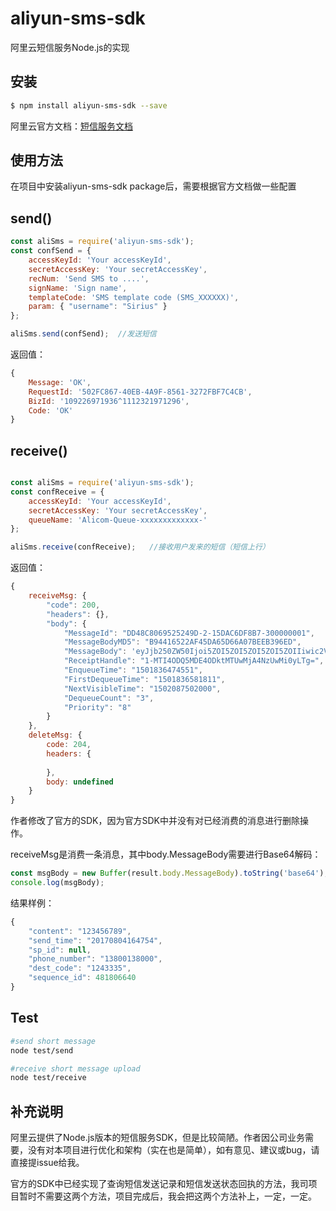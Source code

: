 # aliyun-sms-sdk

阿里云短信服务Node.js的实现

## 安装
```sh
$ npm install aliyun-sms-sdk --save
```
阿里云官方文档：[短信服务文档][]

[短信服务文档]: https://help.aliyun.com/document_detail/56189.html?spm=5176.doc55288.6.562.CP9Iuj

## 使用方法

在项目中安装aliyun-sms-sdk package后，需要根据官方文档做一些配置


## send()
```js
const aliSms = require('aliyun-sms-sdk');
const confSend = {
    accessKeyId: 'Your accessKeyId',
    secretAccessKey: 'Your secretAccessKey',
    recNum: 'Send SMS to ....',
    signName: 'Sign name',
    templateCode: 'SMS template code (SMS_XXXXXX)',
    param: { "username": "Sirius" }
};

aliSms.send(confSend);  //发送短信
```


返回值：

```js
{   
    Message: 'OK',
    RequestId: '502FC867-40EB-4A9F-8561-3272FBF7C4CB',
    BizId: '109226971936^1112321971296',
    Code: 'OK' 
}
```

## receive()
```js

const aliSms = require('aliyun-sms-sdk');
const confReceive = {
    accessKeyId: 'Your accessKeyId',
    secretAccessKey: 'Your secretAccessKey',
    queueName: 'Alicom-Queue-xxxxxxxxxxxxx-'
};

aliSms.receive(confReceive);   //接收用户发来的短信（短信上行）
```



返回值：

```js
{
    receiveMsg: {
        "code": 200,
        "headers": {},
        "body": {
            "MessageId": "DD48C8069525249D-2-15DAC6DF8B7-300000001",
            "MessageBodyMD5": "B94416522AF45DA65D66A07BEEB396ED",
            "MessageBody": 'eyJjb250ZW50Ijoi5ZOI5ZOI5ZOI5ZOI5ZOIIiwic2VuZF90aW1lIjoiMjAxNzA4MDcxNTQ4MTIiLCJzcF9pZCI6bnVsbCwicGhvbmVfbnVtYmVyIjoiMTg1MTQyNDMwODgiLCJkZXN0X2NvZGUiOiIxMjQzMzM1Iiwic2VxdWVuY2VfaWQiOjQ4MjExODA5NX0=', //需要进行Base64解码Ï
            "ReceiptHandle": "1-MTI4ODQ5MDE4ODktMTUwMjA4NzUwMi0yLTg=",
            "EnqueueTime": "1501836474551",
            "FirstDequeueTime": "1501836581811",
            "NextVisibleTime": "1502087502000",
            "DequeueCount": "3",
            "Priority": "8"
        }
    },
    deleteMsg: {
        code: 204,
        headers: {
            
        },
        body: undefined
    }
}
```

作者修改了官方的SDK，因为官方SDK中并没有对已经消费的消息进行删除操作。

receiveMsg是消费一条消息，其中body.MessageBody需要进行Base64解码：

```js
const msgBody = new Buffer(result.body.MessageBody).toString('base64');
console.log(msgBody);
```

结果样例：
```js
{
    "content": "123456789",
    "send_time": "20170804164754",
    "sp_id": null,
    "phone_number": "13800138000",
    "dest_code": "1243335",
    "sequence_id": 481806640
}
```

## Test

```bash
#send short message
node test/send

#receive short message upload
node test/receive
```

## 补充说明

阿里云提供了Node.js版本的短信服务SDK，但是比较简陋。作者因公司业务需要，没有对本项目进行优化和架构（实在也是简单），如有意见、建议或bug，请直接提issue给我。

官方的SDK中已经实现了查询短信发送记录和短信发送状态回执的方法，我司项目暂时不需要这两个方法，项目完成后，我会把这两个方法补上，一定，一定。

